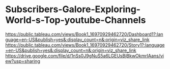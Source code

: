 # Subscribers-Galore-Exploring-World-s-Top-youtube-Channels
https://public.tableau.com/views/Book1_16970929462720/Dashboard1?:language=en-US&publish=yes&:display_count=n&:origin=viz_share_link
https://public.tableau.com/views/Book1_16970929462720/Story1?:language=en-US&publish=yes&:display_count=n&:origin=viz_share_link
https://drive.google.com/file/d/1nSs0J9gNuS5a6LGEUsBjBkwOkmrIAans/view?usp=sharing
